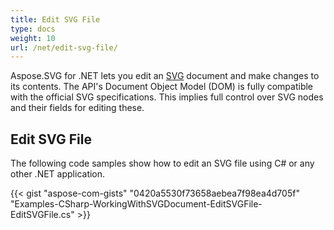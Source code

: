 ```yaml
---
title: Edit SVG File
type: docs
weight: 10
url: /net/edit-svg-file/
---
```


Aspose.SVG for .NET lets you edit an [SVG](https://wiki.fileformat.com/specification/page-description-language/svg/) document and make changes to its contents. The API's Document Object Model (DOM) is fully compatible with the official SVG specifications. This implies full control over SVG nodes and their fields for editing these.
## **Edit SVG File**
The following code samples show how to edit an SVG file using C# or any other .NET application.

{{< gist "aspose-com-gists" "0420a5530f73658aebea7f98ea4d705f" "Examples-CSharp-WorkingWithSVGDocument-EditSVGFile-EditSVGFile.cs" >}}
